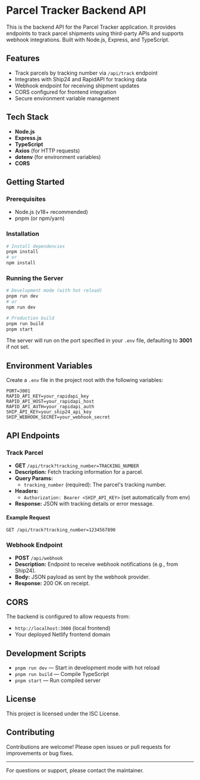 # Parcel Tracker Backend API

This is the backend API for the Parcel Tracker application. It provides endpoints to track parcel shipments using third-party APIs and supports webhook integrations. Built with Node.js, Express, and TypeScript.

## Features
- Track parcels by tracking number via `/api/track` endpoint
- Integrates with Ship24 and RapidAPI for tracking data
- Webhook endpoint for receiving shipment updates
- CORS configured for frontend integration
- Secure environment variable management

## Tech Stack
- **Node.js**
- **Express.js**
- **TypeScript**
- **Axios** (for HTTP requests)
- **dotenv** (for environment variables)
- **CORS**

## Getting Started

### Prerequisites
- Node.js (v18+ recommended)
- pnpm (or npm/yarn)

### Installation
```bash
# Install dependencies
pnpm install
# or
npm install
```

### Running the Server
```bash
# Development mode (with hot reload)
pnpm run dev
# or
npm run dev

# Production build
pnpm run build
pnpm start
```

The server will run on the port specified in your `.env` file, defaulting to **3001** if not set.

## Environment Variables
Create a `.env` file in the project root with the following variables:

```
PORT=3001
RAPID_API_KEY=your_rapidapi_key
RAPID_API_HOST=your_rapidapi_host
RAPID_API_AUTH=your_rapidapi_auth
SHIP_API_KEY=your_ship24_api_key
SHIP_WEBHOOK_SECRET=your_webhook_secret
```

## API Endpoints

### Track Parcel
- **GET** `/api/track?tracking_number=TRACKING_NUMBER`
- **Description:** Fetch tracking information for a parcel.
- **Query Params:**
  - `tracking_number` (required): The parcel's tracking number.
- **Headers:**
  - `Authorization: Bearer <SHIP_API_KEY>` (set automatically from env)
- **Response:** JSON with tracking details or error message.

#### Example Request
```http
GET /api/track?tracking_number=1234567890
```

### Webhook Endpoint
- **POST** `/api/webhook`
- **Description:** Endpoint to receive webhook notifications (e.g., from Ship24).
- **Body:** JSON payload as sent by the webhook provider.
- **Response:** 200 OK on receipt.

## CORS
The backend is configured to allow requests from:
- `http://localhost:3000` (local frontend)
- Your deployed Netlify frontend domain

## Development Scripts
- `pnpm run dev` — Start in development mode with hot reload
- `pnpm run build` — Compile TypeScript
- `pnpm start` — Run compiled server

## License
This project is licensed under the ISC License.

## Contributing
Contributions are welcome! Please open issues or pull requests for improvements or bug fixes.

---

For questions or support, please contact the maintainer.
